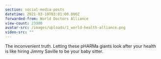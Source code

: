 ```yaml
---
section: social-media-posts
datetime: 2021-03-10T03:01:00.000Z
forwarded-from: World Doctors Alliance
view-count: 23300
avatar-src: /images/uploads/1_world-health-alliance.png
video-src: ""
---
```

The inconvenient truth. Letting these pHARMa giants look after your health is like hiring Jimmy Saville to be your baby sitter.
